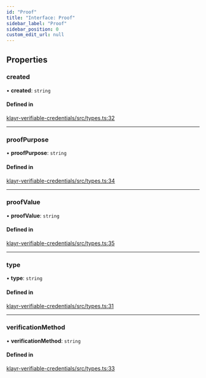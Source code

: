 ```yaml
---
id: "Proof"
title: "Interface: Proof"
sidebar_label: "Proof"
sidebar_position: 0
custom_edit_url: null
---
```


## Properties

### created

• **created**: `string`

#### Defined in

[klayr-verifiable-credentials/src/types.ts:32](https://github.com/aldhosutra/klayr-did/blob/515766d/packages/klayr-verifiable-credentials/src/types.ts#L32)

___

### proofPurpose

• **proofPurpose**: `string`

#### Defined in

[klayr-verifiable-credentials/src/types.ts:34](https://github.com/aldhosutra/klayr-did/blob/515766d/packages/klayr-verifiable-credentials/src/types.ts#L34)

___

### proofValue

• **proofValue**: `string`

#### Defined in

[klayr-verifiable-credentials/src/types.ts:35](https://github.com/aldhosutra/klayr-did/blob/515766d/packages/klayr-verifiable-credentials/src/types.ts#L35)

___

### type

• **type**: `string`

#### Defined in

[klayr-verifiable-credentials/src/types.ts:31](https://github.com/aldhosutra/klayr-did/blob/515766d/packages/klayr-verifiable-credentials/src/types.ts#L31)

___

### verificationMethod

• **verificationMethod**: `string`

#### Defined in

[klayr-verifiable-credentials/src/types.ts:33](https://github.com/aldhosutra/klayr-did/blob/515766d/packages/klayr-verifiable-credentials/src/types.ts#L33)
